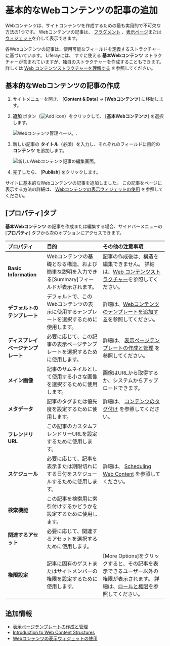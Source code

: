 # 基本的なWebコンテンツの記事の追加

Webコンテンツは、サイトコンテンツを作成するための最も実用的で不可欠な方法の1つです。 Webコンテンツの記事は、 [フラグメント](../../../site-building/displaying-content/using_fragments.html) 、[表示ページ](../../../site-building/displaying-content/using-display-page-templates/creating-and-managing-display-page-templates.md)または[ウィジェット](../../../site-building/displaying-content/using-the-web-content-display-widget.md)を介して表示できます。

各Webコンテンツの記事は、使用可能なフィールドを定義するストラクチャーに基づいています。 Liferayには、 すぐに使える **基本Webコンテンツ** ストラクチャーが含まれていますが、独自のストラクチャーを作成することもできます。 詳しくは [Web コンテンツストラクチャーを理解する](../web-content-structures/understanding-web-content-structures.md) を参照してください。

<a name="creating-a-basic-web-content-article" />

## 基本的なWebコンテンツの記事の作成

1.  サイトメニューを開き、 [**Content & Data**] → [**Webコンテンツ**] に移動します。

2. **追加** ボタン（![Add icon](../../../images/icon-add.png)）をクリックして、 [**基本Webコンテンツ**] を選択します。

    ![Webコンテンツ管理ページ。](./adding-a-basic-web-content-article/images/01.png).

3.  新しい記事の **タイトル**（必須）を入力し、それぞれのフィールドに目的の **コンテンツ** を追加します。

    ![新しいWebコンテンツ記事の編集画面。](./adding-a-basic-web-content-article/images/02.png)

4.  完了したら、 [**Publish**] をクリックします。

サイトに基本的なWebコンテンツの記事を追加しました。 この記事をページに表示する方法の詳細は、 [Webコンテンツの表示ウィジェットの使用](../../../site-building/displaying-content/using-the-web-content-display-widget.md) を参照してください。

<a name="properties-tab" />

## [プロパティ]タブ

**基本Webコンテンツ** の記事を作成または編集する場合、サイドバーメニューの [**プロパティ**] タブから次のオプションにアクセスできます。

| **プロパティ** | **目的** | **その他の注意事項** |
| :--- | :--- | :--- |
| **Basic Information** | Webコンテンツの基礎となる構造、および簡単な説明を入力できる[Summary]フィールドが表示されます。 | 記事の作成後は、構造を編集できません。 詳細は、[Web コンテンツストラクチャー](../web-content-structures/understanding-web-content-structures.md)を参照してください。                                                |
| **デフォルトのテンプレート** | デフォルトで、このWebコンテンツの表示に使用するテンプレートを選択するために使用します。         | 詳細は、[Webコンテンツのテンプレートを追加する](../web-content-templates/creating-web-content-templates.md)を参照してください。                                                                       |
| **ディスプレイページテンプレート** | 必要に応じて、この記事の表示ページテンプレートを選択するために使用します。                 | 詳細は、 [表示ページテンプレートの作成と管理](../../../site-building/displaying-content/using-display-page-templates/creating-and-managing-display-page-templates.md) を参照してください。              |
| **メイン画像** | 記事のサムネイルとして使用する小さな画像を選択するために使用します。                    | 画像はURLから取得するか、システムからアップロードできます。                                                                                                                                        |
| **メタデータ** | 記事のタグまたは優先度を設定するために使用します。                             | 詳細は、 [コンテンツのタグ付け](../../tags_and_categories.html) を参照してください。                                                                                                             |
| **フレンドリURL** | この記事のカスタムフレンドリーURLを設定するために使用します。                      |                                                                                                                                                                        |
| **スケジュール** | 必要に応じて、記事を表示または期限切れにする日付をスケジュールするために使用します。            | 詳細は、 [Scheduling Web Content](https://help.liferay.com/hc/en-us/articles/360029042011-Scheduling-Web-Content-Publication) を参照してください。                                     |
| **検索機能** | この記事を検索用に索引付けするかどうかを設定するために使用します。                     |                                                                                                                                                                        |
| **関連するアセット** | 必要に応じて、関連するアセットを選択するために使用します。                         |                                                                                                                                                                        |
| **権限設定** | 記事に固有のゲストまたはサイトメンバーの権限を設定するために使用します。                  | [More Options]をクリックすると、その記事を表示できるユーザー以外の権限が表示されます。 詳細は、[ロールと権限](../../../users-and-permissions/roles-and-permissions/understanding-roles-and-permissions.md)を参照してください。 |

<a name="additional-information" />

## 追加情報

  - [表示ページテンプレートの作成と管理](../../../site-building/displaying-content/using-display-page-templates/creating-and-managing-display-page-templates.md)
  - [Introduction to Web Content Structures](../web-content-structures/understanding-web-content-structures.md)
  - [Webコンテンツの表示ウィジェットの使用](../../../site-building/displaying-content/using-the-web-content-display-widget.md)
